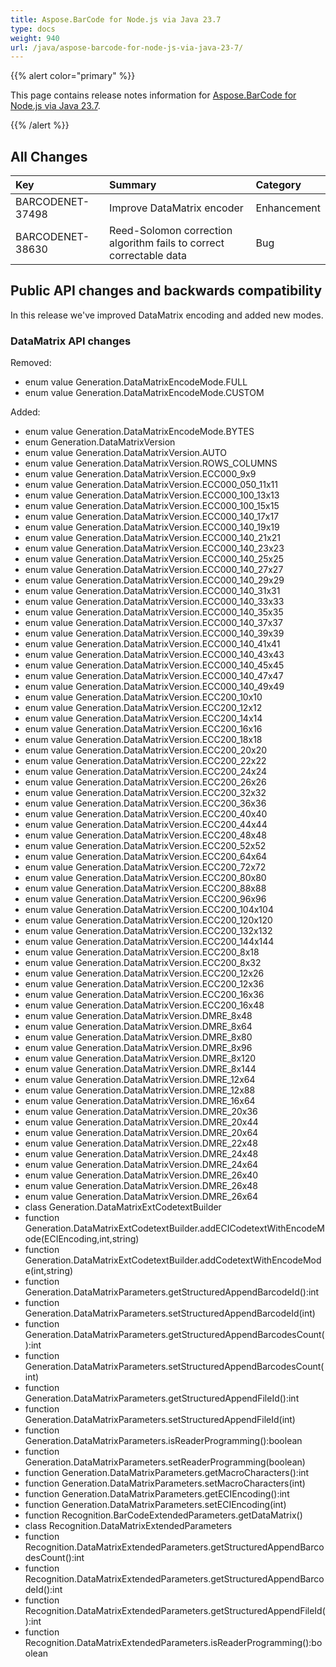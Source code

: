 ```yaml
---
title: Aspose.BarCode for Node.js via Java 23.7
type: docs
weight: 940
url: /java/aspose-barcode-for-node-js-via-java-23-7/
---
```


{{% alert color="primary" %}} 

This page contains release notes information for [Aspose.BarCode for Node.js via Java 23.7](https://downloads.aspose.com/barcode/nodejs/new-releases/aspose.barcode-for-node.js-via-java-23.7/).

{{% /alert %}} 
## **All Changes**

|**Key**|**Summary**|**Category**|
| :- | :- | :- |
|BARCODENET-37498|Improve DataMatrix encoder|Enhancement|
|BARCODENET-38630|Reed-Solomon correction algorithm fails to correct correctable data|Bug|

## Public API changes and backwards compatibility

In this release we've improved DataMatrix encoding and added new modes.

### DataMatrix API changes

Removed:
- enum value Generation.DataMatrixEncodeMode.FULL
- enum value Generation.DataMatrixEncodeMode.CUSTOM

Added:
- enum value Generation.DataMatrixEncodeMode.BYTES
- enum Generation.DataMatrixVersion
- enum value Generation.DataMatrixVersion.AUTO
- enum value Generation.DataMatrixVersion.ROWS_COLUMNS
- enum value Generation.DataMatrixVersion.ECC000_9x9
- enum value Generation.DataMatrixVersion.ECC000_050_11x11
- enum value Generation.DataMatrixVersion.ECC000_100_13x13
- enum value Generation.DataMatrixVersion.ECC000_100_15x15
- enum value Generation.DataMatrixVersion.ECC000_140_17x17
- enum value Generation.DataMatrixVersion.ECC000_140_19x19
- enum value Generation.DataMatrixVersion.ECC000_140_21x21
- enum value Generation.DataMatrixVersion.ECC000_140_23x23
- enum value Generation.DataMatrixVersion.ECC000_140_25x25
- enum value Generation.DataMatrixVersion.ECC000_140_27x27
- enum value Generation.DataMatrixVersion.ECC000_140_29x29
- enum value Generation.DataMatrixVersion.ECC000_140_31x31
- enum value Generation.DataMatrixVersion.ECC000_140_33x33
- enum value Generation.DataMatrixVersion.ECC000_140_35x35
- enum value Generation.DataMatrixVersion.ECC000_140_37x37
- enum value Generation.DataMatrixVersion.ECC000_140_39x39
- enum value Generation.DataMatrixVersion.ECC000_140_41x41
- enum value Generation.DataMatrixVersion.ECC000_140_43x43
- enum value Generation.DataMatrixVersion.ECC000_140_45x45
- enum value Generation.DataMatrixVersion.ECC000_140_47x47
- enum value Generation.DataMatrixVersion.ECC000_140_49x49
- enum value Generation.DataMatrixVersion.ECC200_10x10
- enum value Generation.DataMatrixVersion.ECC200_12x12
- enum value Generation.DataMatrixVersion.ECC200_14x14
- enum value Generation.DataMatrixVersion.ECC200_16x16
- enum value Generation.DataMatrixVersion.ECC200_18x18
- enum value Generation.DataMatrixVersion.ECC200_20x20
- enum value Generation.DataMatrixVersion.ECC200_22x22
- enum value Generation.DataMatrixVersion.ECC200_24x24
- enum value Generation.DataMatrixVersion.ECC200_26x26
- enum value Generation.DataMatrixVersion.ECC200_32x32
- enum value Generation.DataMatrixVersion.ECC200_36x36
- enum value Generation.DataMatrixVersion.ECC200_40x40
- enum value Generation.DataMatrixVersion.ECC200_44x44
- enum value Generation.DataMatrixVersion.ECC200_48x48
- enum value Generation.DataMatrixVersion.ECC200_52x52
- enum value Generation.DataMatrixVersion.ECC200_64x64
- enum value Generation.DataMatrixVersion.ECC200_72x72
- enum value Generation.DataMatrixVersion.ECC200_80x80
- enum value Generation.DataMatrixVersion.ECC200_88x88
- enum value Generation.DataMatrixVersion.ECC200_96x96
- enum value Generation.DataMatrixVersion.ECC200_104x104
- enum value Generation.DataMatrixVersion.ECC200_120x120
- enum value Generation.DataMatrixVersion.ECC200_132x132
- enum value Generation.DataMatrixVersion.ECC200_144x144
- enum value Generation.DataMatrixVersion.ECC200_8x18
- enum value Generation.DataMatrixVersion.ECC200_8x32
- enum value Generation.DataMatrixVersion.ECC200_12x26
- enum value Generation.DataMatrixVersion.ECC200_12x36
- enum value Generation.DataMatrixVersion.ECC200_16x36
- enum value Generation.DataMatrixVersion.ECC200_16x48
- enum value Generation.DataMatrixVersion.DMRE_8x48
- enum value Generation.DataMatrixVersion.DMRE_8x64
- enum value Generation.DataMatrixVersion.DMRE_8x80
- enum value Generation.DataMatrixVersion.DMRE_8x96
- enum value Generation.DataMatrixVersion.DMRE_8x120
- enum value Generation.DataMatrixVersion.DMRE_8x144
- enum value Generation.DataMatrixVersion.DMRE_12x64
- enum value Generation.DataMatrixVersion.DMRE_12x88
- enum value Generation.DataMatrixVersion.DMRE_16x64
- enum value Generation.DataMatrixVersion.DMRE_20x36
- enum value Generation.DataMatrixVersion.DMRE_20x44
- enum value Generation.DataMatrixVersion.DMRE_20x64
- enum value Generation.DataMatrixVersion.DMRE_22x48
- enum value Generation.DataMatrixVersion.DMRE_24x48
- enum value Generation.DataMatrixVersion.DMRE_24x64
- enum value Generation.DataMatrixVersion.DMRE_26x40
- enum value Generation.DataMatrixVersion.DMRE_26x48
- enum value Generation.DataMatrixVersion.DMRE_26x64
- class Generation.DataMatrixExtCodetextBuilder
- function Generation.DataMatrixExtCodetextBuilder.addECICodetextWithEncodeMode(ECIEncoding,int,string)
- function Generation.DataMatrixExtCodetextBuilder.addCodetextWithEncodeMode(int,string)
- function Generation.DataMatrixParameters.getStructuredAppendBarcodeId():int
- function Generation.DataMatrixParameters.setStructuredAppendBarcodeId(int)
- function Generation.DataMatrixParameters.getStructuredAppendBarcodesCount():int
- function Generation.DataMatrixParameters.setStructuredAppendBarcodesCount(int)
- function Generation.DataMatrixParameters.getStructuredAppendFileId():int
- function Generation.DataMatrixParameters.setStructuredAppendFileId(int)
- function Generation.DataMatrixParameters.isReaderProgramming():boolean
- function Generation.DataMatrixParameters.setReaderProgramming(boolean)
- function Generation.DataMatrixParameters.getMacroCharacters():int
- function Generation.DataMatrixParameters.setMacroCharacters(int)
- function Generation.DataMatrixParameters.getECIEncoding():int
- function Generation.DataMatrixParameters.setECIEncoding(int)
- function Recognition.BarCodeExtendedParameters.getDataMatrix()
- class Recognition.DataMatrixExtendedParameters
- function Recognition.DataMatrixExtendedParameters.getStructuredAppendBarcodesCount():int
- function Recognition.DataMatrixExtendedParameters.getStructuredAppendBarcodeId():int
- function Recognition.DataMatrixExtendedParameters.getStructuredAppendFileId():int
- function Recognition.DataMatrixExtendedParameters.isReaderProgramming():boolean

